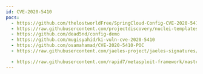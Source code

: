 ```yaml
---
id: CVE-2020-5410
pocs:
  - https://github.com/thelostworldFree/SpringCloud-Config-CVE-2020-5410
  - https://raw.githubusercontent.com/projectdiscovery/nuclei-templates/master/cves/2020/CVE-2020-5410.yaml
  - https://github.com/dead5nd/config-demo
  - https://github.com/mugisyahid/ki-vuln-cve-2020-5410
  - https://github.com/osamahamad/CVE-2020-5410-POC
  - https://raw.githubusercontent.com/jaeles-project/jaeles-signatures/master/cves/spring-cloud-path-traversal-cve-2020-5410.yaml

  - https://raw.githubusercontent.com/rapid7/metasploit-framework/master/modules/auxiliary/scanner/http/springcloud_directory_traversal.rb
---
```

